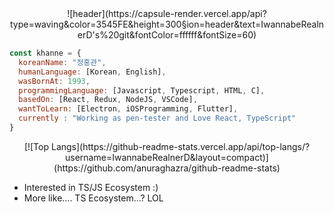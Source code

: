 <div align="center">
![header](https://capsule-render.vercel.app/api?type=waving&color=3545FE&height=300&section=header&text=IwannabeRealnerD's%20git&fontColor=ffffff&fontSize=60)
</div>

```javascript
const khanne = {
  koreanName: "정홍관",
  humanLanguage: [Korean, English],
  wasBornAt: 1993,
  programmingLanguage: [Javascript, Typescript, HTML, C],
  basedOn: [React, Redux, NodeJS, VSCode],
  wantToLearn: [Electron, iOSProgramming, Flutter],
  currently : "Working as pen-tester and Love React, TypeScript"
}
```

<div align="center">
[![Top Langs](https://github-readme-stats.vercel.app/api/top-langs/?username=IwannabeRealnerD&layout=compact)](https://github.com/anuraghazra/github-readme-stats)
</div>

- Interested in TS/JS Ecosystem :)
- More like.... TS Ecosystem...? LOL
